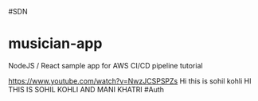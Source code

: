 #SDN
# musician-app
NodeJS / React sample app for AWS CI/CD pipeline tutorial

https://www.youtube.com/watch?v=NwzJCSPSPZs
Hi this is sohil kohli
HI THIS IS SOHIL KOHLI AND MANI KHATRI
#Auth
